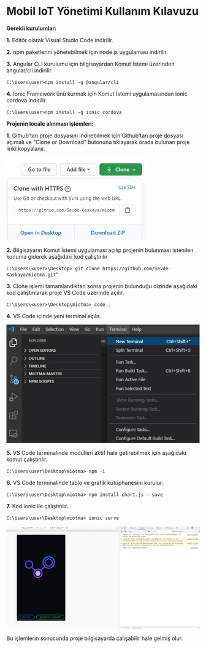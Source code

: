 # Mobil IoT Yönetimi Kullanım Kılavuzu


**Gerekli kurulumlar:**

 **1.** Editör olarak Visual Studio Code indirilir.


 **2.** npm paketlerini yönetebilmek için node.js uygulaması indirilir.


 **3.** Angular CLI kurulumu için bilgisayardan Komut İstemi üzerinden angular/cli indirilir.
 
   ```
   C:\Users\user>npm install -g @angular/cli
   ```

 **4.** Ionic Framework’ünü kurmak için Komut İstemi uygulamasından ionic cordova indirilir.
 
   ```
   C:\Users\user>npm install -g ionic cordova
   ```


**Projenin locale alınması işlemleri:** 

 **1.** Github’tan proje dosyasını indirebilmek için Github’tan proje dosyası açımalı ve “Clone or Download” butonuna tıklayarak orada bulunan proje linki kopyalanır. 

   ![1](1.JPG)
             
 **2.** Bilgisayarın Komut İstemi uygulaması açılıp projenin bulunması istenilen konuma giderek aşağıdaki kod çalıştırılır
 
   ```
   C:\Users\<user>\Desktop> git clone https://github.com/Sevde-Kaskaya/miotma.git” 
   ```

 **3.** Clone işlemi tamamlandıktan sonra projenin bulunduğu dizinde aşağıdaki kod çalıştırılarak proje VS Code üzerinde açılır.
 
   ```
   C:\Users\<user>\Desktop\miotma> code .
   ```

 **4.** VS Code içinde yeni terminal açılır.

   ![2](2.JPG)


 **5.** VS Code terminalinde  modülleri aktif hale getirebilmek için aşağıdaki komut çalıştırılır.
 
   ```
   C:\Users\user\Desktop\miotma> npm -i
   ```

 **6.** VS Code terminalinde tablo ve grafik kütüphanesini kurulur.
 
   ```
   C:\Users\user\Desktop\miotma> npm install chart.js --save
   ```

 **7.** Kod ionic ile çalıştırılır.
 
   ```
   C:\Users\user\Desktop\miotma> ionic serve
   ```

   ![3](3.JPG)

Bu işlemlerin sonucunda proje bilgisayarda çalışabilir hale gelmiş olur.

